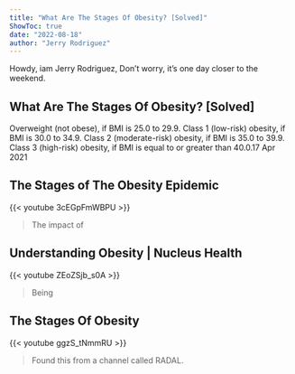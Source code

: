 ```yaml
---
title: "What Are The Stages Of Obesity? [Solved]"
ShowToc: true 
date: "2022-08-18"
author: "Jerry Rodriguez" 
---
```


Howdy, iam Jerry Rodriguez, Don’t worry, it’s one day closer to the weekend.
## What Are The Stages Of Obesity? [Solved]
Overweight (not obese), if BMI is 25.0 to 29.9. Class 1 (low-risk) obesity, if BMI is 30.0 to 34.9. Class 2 (moderate-risk) obesity, if BMI is 35.0 to 39.9. Class 3 (high-risk) obesity, if BMI is equal to or greater than 40.0.17 Apr 2021

## The Stages of The Obesity Epidemic
{{< youtube 3cEGpFmWBPU >}}
>The impact of 

## Understanding Obesity | Nucleus Health
{{< youtube ZEoZSjb_s0A >}}
>Being 

## The Stages Of Obesity
{{< youtube ggzS_tNmmRU >}}
>Found this from a channel called RADAL.

